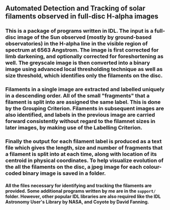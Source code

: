 ## Automated Detection and Tracking of solar filaments observed in full-disc H-alpha images

### This is a package of programs written in IDL. The input is a full-disc image of the Sun observed (mostly by ground-based observatories) in the H-alpha line in the visible region of spectrum at 6563 Angstrom. The image is first corrected for limb darkening, and optionally corrected for foreshortening as well. The greyscale image is then converted into a binary image using advanced local thresholding technique as well as size threshold, which identifies only the filaments on the disc.

### Filaments in a single image are extracted and labelled uniquely in a descending order. All of the small "fragments" that a filament is split into are assigned the same label. This is done by the Grouping Criterion. Filaments in subsequent images are also identified, and labels in the previous image are carried forward consistently without regard to the filamnet sizes in later images, by making use of the Labelling Criterion.

### Finally the output for each filament label is produced as a text file which gives the length, size and number of fragments that a filament is split into at each time, along with location of its centroid in physical coordinates. To help visualize evolution of the all the filaments on the disc, a jpeg image for each colour-coded binary image is saved in a folder.

#### All the files necessary for identifying and tracking the filaments are provided. Some additional programs written by me are in the `support/` folder. However, other popular IDL libraries are also required like the IDL Astronomy User's Library by NASA, and Coyote by David Fanning. 
